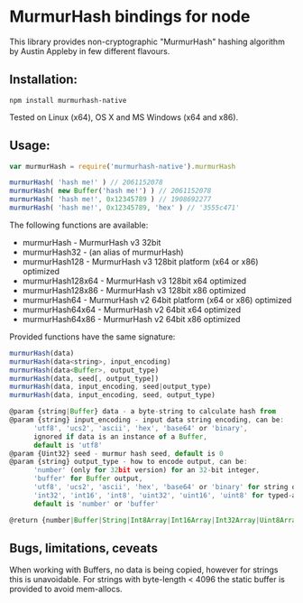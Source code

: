 MurmurHash bindings for node
============================

This library provides non-cryptographic "MurmurHash" hashing algorithm by Austin Appleby in few different flavours.

Installation:
-------------

```
npm install murmurhash-native
```

Tested on Linux (x64), OS X and MS Windows (x64 and x86).

Usage:
------

```js
var murmurHash = require('murmurhash-native').murmurHash

murmurHash( 'hash me!' ) // 2061152078
murmurHash( new Buffer('hash me!') ) // 2061152078
murmurHash( 'hash me!', 0x12345789 ) // 1908692277
murmurHash( 'hash me!', 0x12345789, 'hex' ) // '3555c471'
```

The following functions are available:

* murmurHash       - MurmurHash v3 32bit
* murmurHash32     - (an alias of murmurHash)
* murmurHash128    - MurmurHash v3 128bit platform (x64 or x86) optimized 
* murmurHash128x64 - MurmurHash v3 128bit x64 optimized
* murmurHash128x86 - MurmurHash v3 128bit x86 optimized
* murmurHash64     - MurmurHash v2 64bit platform (x64 or x86) optimized
* murmurHash64x64  - MurmurHash v2 64bit x64 optimized
* murmurHash64x86  - MurmurHash v2 64bit x86 optimized

Provided functions have the same signature:

```js
murmurHash(data)
murmurHash(data<string>, input_encoding)
murmurHash(data<Buffer>, output_type)
murmurHash(data, seed[, output_type])
murmurHash(data, input_encoding, seed|output_type)
murmurHash(data, input_encoding, seed, output_type)

@param {string|Buffer} data - a byte-string to calculate hash from
@param {string} input_encoding - input data string encoding, can be:
      'utf8', 'ucs2', 'ascii', 'hex', 'base64' or 'binary',
      ignored if data is an instance of a Buffer,
      default is 'utf8'
@param {Uint32} seed - murmur hash seed, default is 0
@param {string} output_type - how to encode output, can be:
      'number' (only for 32bit version) for an 32-bit integer,
      'buffer' for Buffer output,
      'utf8', 'ucs2', 'ascii', 'hex', 'base64' or 'binary' for string output,
      'int32', 'int16', 'int8', 'uint32', 'uint16', 'uint8' for typed-array,
      default is 'number' or 'buffer'

@return {number|Buffer|String|Int8Array|Int16Array|Int32Array|Uint8Array|Uint16Array|Uint32Array}
```

Bugs, limitations, ceveats
--------------------------
When working with Buffers, no data is being copied, however for strings this is unavoidable.
For strings with byte-length < 4096 the static buffer is provided to avoid mem-allocs.
